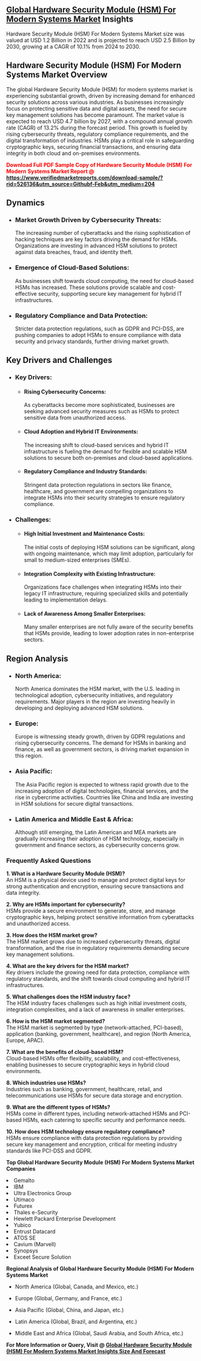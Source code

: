 <h2><a href="https://www.verifiedmarketreports.com/download-sample/?rid=526136&amp;utm_source=Githubf&amp;utm_medium=204" target="_blank">Global Hardware Security Module (HSM) For Modern Systems Market</a> Insights</h2><p>Hardware Security Module (HSM) For Modern Systems Market size was valued at USD 1.2 Billion in 2022 and is projected to reach USD 2.5 Billion by 2030, growing at a CAGR of 10.1% from 2024 to 2030.</p><p> <h2>Hardware Security Module (HSM) For Modern Systems Market Overview</h2> <p>The global Hardware Security Module (HSM) for modern systems market is experiencing substantial growth, driven by increasing demand for enhanced security solutions across various industries. As businesses increasingly focus on protecting sensitive data and digital assets, the need for secure key management solutions has become paramount. The market value is expected to reach USD 4.7 billion by 2027, with a compound annual growth rate (CAGR) of 13.2% during the forecast period. This growth is fueled by rising cybersecurity threats, regulatory compliance requirements, and the digital transformation of industries. HSMs play a critical role in safeguarding cryptographic keys, securing financial transactions, and ensuring data integrity in both cloud and on-premises environments.</p> <p><strong><p><span class=""><span style="color: #ff0000;"><strong>Download Full PDF Sample Copy of Hardware Security Module (HSM) For Modern Systems Market Report</strong> @ </span><a href="https://www.verifiedmarketreports.com/download-sample/?rid=526136&amp;utm_source=Githubf-Feb&amp;utm_medium=204" target="_blank">https://www.verifiedmarketreports.com/download-sample/?rid=526136&amp;utm_source=Githubf-Feb&amp;utm_medium=204</a></span></p></strong></p> <h2>Dynamics</h2> <ul> <li><h3>Market Growth Driven by Cybersecurity Threats:</h3> The increasing number of cyberattacks and the rising sophistication of hacking techniques are key factors driving the demand for HSMs. Organizations are investing in advanced HSM solutions to protect against data breaches, fraud, and identity theft.</li> <li><h3>Emergence of Cloud-Based Solutions:</h3> As businesses shift towards cloud computing, the need for cloud-based HSMs has increased. These solutions provide scalable and cost-effective security, supporting secure key management for hybrid IT infrastructures.</li> <li><h3>Regulatory Compliance and Data Protection:</h3> Stricter data protection regulations, such as GDPR and PCI-DSS, are pushing companies to adopt HSMs to ensure compliance with data security and privacy standards, further driving market growth.</li> </ul> <h2>Key Drivers and Challenges</h2> <ul> <li><h3>Key Drivers:</h3> <ul> <li><h4>Rising Cybersecurity Concerns:</h4> As cyberattacks become more sophisticated, businesses are seeking advanced security measures such as HSMs to protect sensitive data from unauthorized access.</li> <li><h4>Cloud Adoption and Hybrid IT Environments:</h4> The increasing shift to cloud-based services and hybrid IT infrastructure is fueling the demand for flexible and scalable HSM solutions to secure both on-premises and cloud-based applications.</li> <li><h4>Regulatory Compliance and Industry Standards:</h4> Stringent data protection regulations in sectors like finance, healthcare, and government are compelling organizations to integrate HSMs into their security strategies to ensure regulatory compliance.</li> </ul> </li> <li><h3>Challenges:</h3> <ul> <li><h4>High Initial Investment and Maintenance Costs:</h4> The initial costs of deploying HSM solutions can be significant, along with ongoing maintenance, which may limit adoption, particularly for small to medium-sized enterprises (SMEs).</li> <li><h4>Integration Complexity with Existing Infrastructure:</h4> Organizations face challenges when integrating HSMs into their legacy IT infrastructure, requiring specialized skills and potentially leading to implementation delays.</li> <li><h4>Lack of Awareness Among Smaller Enterprises:</h4> Many smaller enterprises are not fully aware of the security benefits that HSMs provide, leading to lower adoption rates in non-enterprise sectors.</li> </ul> </li> </ul> <h2>Region Analysis</h2> <ul> <li><h3>North America:</h3> North America dominates the HSM market, with the U.S. leading in technological adoption, cybersecurity initiatives, and regulatory requirements. Major players in the region are investing heavily in developing and deploying advanced HSM solutions.</li> <li><h3>Europe:</h3> Europe is witnessing steady growth, driven by GDPR regulations and rising cybersecurity concerns. The demand for HSMs in banking and finance, as well as government sectors, is driving market expansion in this region.</li> <li><h3>Asia Pacific:</h3> The Asia Pacific region is expected to witness rapid growth due to the increasing adoption of digital technologies, financial services, and the rise in cybercrime activities. Countries like China and India are investing in HSM solutions for secure digital transactions.</li> <li><h3>Latin America and Middle East & Africa:</h3> Although still emerging, the Latin American and MEA markets are gradually increasing their adoption of HSM technology, especially in government and finance sectors, as cybersecurity concerns grow.</li> </ul> <h3>Frequently Asked Questions</h3> <p><strong>1. What is a Hardware Security Module (HSM)?</strong> <br> An HSM is a physical device used to manage and protect digital keys for strong authentication and encryption, ensuring secure transactions and data integrity.</p> <p><strong>2. Why are HSMs important for cybersecurity?</strong> <br> HSMs provide a secure environment to generate, store, and manage cryptographic keys, helping protect sensitive information from cyberattacks and unauthorized access.</p> <p><strong>3. How does the HSM market grow?</strong> <br> The HSM market grows due to increased cybersecurity threats, digital transformation, and the rise in regulatory requirements demanding secure key management solutions.</p> <p><strong>4. What are the key drivers for the HSM market?</strong> <br> Key drivers include the growing need for data protection, compliance with regulatory standards, and the shift towards cloud computing and hybrid IT infrastructures.</p> <p><strong>5. What challenges does the HSM industry face?</strong> <br> The HSM industry faces challenges such as high initial investment costs, integration complexities, and a lack of awareness in smaller enterprises.</p> <p><strong>6. How is the HSM market segmented?</strong> <br> The HSM market is segmented by type (network-attached, PCI-based), application (banking, government, healthcare), and region (North America, Europe, APAC).</p> <p><strong>7. What are the benefits of cloud-based HSM?</strong> <br> Cloud-based HSMs offer flexibility, scalability, and cost-effectiveness, enabling businesses to secure cryptographic keys in hybrid cloud environments.</p> <p><strong>8. Which industries use HSMs?</strong> <br> Industries such as banking, government, healthcare, retail, and telecommunications use HSMs for secure data storage and encryption.</p> <p><strong>9. What are the different types of HSMs?</strong> <br> HSMs come in different types, including network-attached HSMs and PCI-based HSMs, each catering to specific security and performance needs.</p> <p><strong>10. How does HSM technology ensure regulatory compliance?</strong> <br> HSMs ensure compliance with data protection regulations by providing secure key management and encryption, critical for meeting industry standards like PCI-DSS and GDPR.</p> </p><p><strong>Top Global Hardware Security Module (HSM) For Modern Systems Market Companies</strong></p><div data-test-id=""><p><li>Gemalto</li><li> IBM</li><li> Ultra Electronics Group</li><li> Utimaco</li><li> Futurex</li><li> Thales e-Security</li><li> Hewlett Packard Enterprise Development</li><li> Yubico</li><li> Entrust Datacard</li><li> ATOS SE</li><li> Cavium (Marvell)</li><li> Synopsys</li><li> Exceet Secure Solution</li></p><div><strong>Regional Analysis of&nbsp;Global Hardware Security Module (HSM) For Modern Systems Market</strong></div><ul><li dir="ltr"><p dir="ltr">North America&nbsp;(Global, Canada, and Mexico, etc.)</p></li><li dir="ltr"><p dir="ltr">Europe (Global, Germany, and France, etc.)</p></li><li dir="ltr"><p dir="ltr">Asia Pacific&nbsp;(Global, China, and Japan, etc.)</p></li><li dir="ltr"><p dir="ltr">Latin America&nbsp;(Global, Brazil, and Argentina, etc.)</p></li><li dir="ltr">Middle East and Africa&nbsp;(Global, Saudi Arabia, and South Africa, etc.)</li></ul><p><strong>For More Information or Query, Visit @&nbsp;</strong><strong><a href="https://www.verifiedmarketreports.com/product/hardware-security-module-hsm-for-modern-systems-market/?utm_source=Githubf&amp;utm_medium=204" target="_blank">Global Hardware Security Module (HSM) For Modern Systems Market Insights Size And Forecast</a></strong></p></div>
